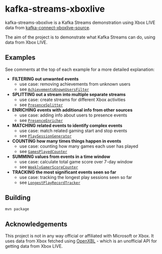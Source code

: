 # kafka-streams-xboxlive

kafka-streams-xboxlive is a Kafka Streams demonstration using Xbox LIVE data from [kafka-connect-xboxlive-source](https://github.com/dalelane/kafka-connect-xboxlive-source).

The aim of the project is to demonstrate what Kafka Streams can do, using data from Xbox LIVE.

## Examples

See comments at the top of each example for a more detailed explanation:

- **FILTERING out unwanted events**
    - use case: removing achievements from unknown users
    - see [`AchievementsKnownUsersFilter`](https://github.com/dalelane/kafka-streams-xboxlive/blob/master/src/main/java/uk/co/dalelane/kafkastreams/xboxlive/streams/filtering/AchievementsKnownUsersFilter.java#L22)
- **SPLITTING out a stream into multiple separate streams**
    - use case: create streams for different Xbox activities
    - see [`PresenceSplitter`](https://github.com/dalelane/kafka-streams-xboxlive/blob/master/src/main/java/uk/co/dalelane/kafkastreams/xboxlive/streams/splitting/PresenceSplitter.java#L15)
- **ENRICHING events with additional info from other sources**
    - use case: adding info about users to presence events
    - see [`PresenceEnricher`](https://github.com/dalelane/kafka-streams-xboxlive/blob/master/src/main/java/uk/co/dalelane/kafkastreams/xboxlive/streams/enriching/PresenceEnricher.java#L24)
- **MATCHING related events to identify complex events**
    - use case: match related gaming start and stop events
    - see [`PlaySessionGenerator`](https://github.com/dalelane/kafka-streams-xboxlive/blob/master/src/main/java/uk/co/dalelane/kafkastreams/xboxlive/streams/matching/PlaySessionGenerator.java#L27)
- **COUNTING how many times things happen in events**
    - use case: counting how many games each user has played
    - see [`GamesPlayedCounter`](https://github.com/dalelane/kafka-streams-xboxlive/blob/master/src/main/java/uk/co/dalelane/kafkastreams/xboxlive/streams/counting/GamesPlayedCounter.java#L23)
- **SUMMING values from events in a time window**
    - use case: calculate total game score over 7-day window
    - see [`WeeklyGamerScoreCounter`](https://github.com/dalelane/kafka-streams-xboxlive/blob/master/src/main/java/uk/co/dalelane/kafkastreams/xboxlive/streams/summing/WeeklyGamerScoreCounter.java#L24)
- **TRACKING the most significant events seen so far**
    - use case: tracking the longest play sessions seen so far
    - see [`LongestPlayRecordTracker`](https://github.com/dalelane/kafka-streams-xboxlive/blob/master/src/main/java/uk/co/dalelane/kafkastreams/xboxlive/streams/tracking/LongestPlayRecordTracker.java#L18)


## Building

```sh
mvn package
```

## Acknowledgements

This project is not in any way official or affiliated with Microsoft or Xbox. It uses data from Xbox fetched using [OpenXBL](https://xbl.io/) - which is an unofficial API for getting data from Xbox LIVE.